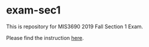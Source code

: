 # exam-sec1
 This is repository for MIS3690 2019 Fall Section 1 Exam.
 
 Please find the instruction [here](Exam_instructions_section1.pdf).
